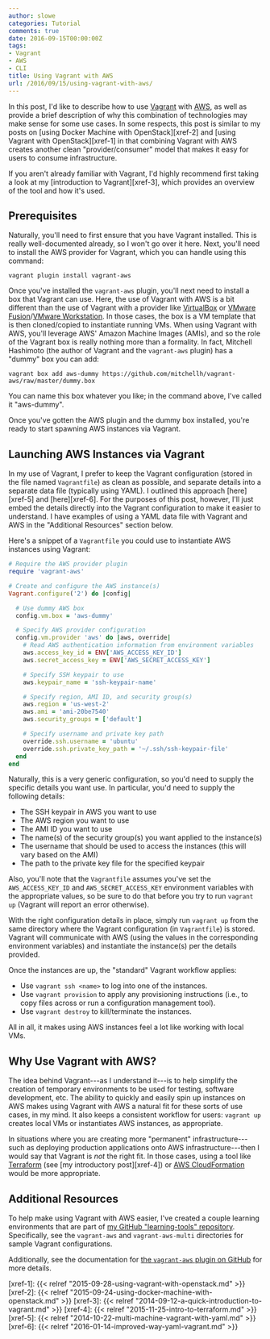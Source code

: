 ```yaml
---
author: slowe
categories: Tutorial
comments: true
date: 2016-09-15T00:00:00Z
tags:
- Vagrant
- AWS
- CLI
title: Using Vagrant with AWS
url: /2016/09/15/using-vagrant-with-aws/
---
```


In this post, I'd like to describe how to use [Vagrant][link-1] with [AWS][link-5], as well as provide a brief description of why this combination of technologies may make sense for some use cases. In some respects, this post is similar to my posts on [using Docker Machine with OpenStack][xref-2] and [using Vagrant with OpenStack][xref-1] in that combining Vagrant with AWS creates another clean "provider/consumer" model that makes it easy for users to consume infrastructure.

If you aren't already familiar with Vagrant, I'd highly recommend first taking a look at my [introduction to Vagrant][xref-3], which provides an overview of the tool and how it's used.

## Prerequisites

Naturally, you'll need to first ensure that you have Vagrant installed. This is really well-documented already, so I won't go over it here. Next, you'll need to install the AWS provider for Vagrant, which you can handle using this command:

    vagrant plugin install vagrant-aws

Once you've installed the `vagrant-aws` plugin, you'll next need to install a box that Vagrant can use. Here, the use of Vagrant with AWS is a bit different than the use of Vagrant with a provider like [VirtualBox][link-2] or [VMware Fusion][link-3]/[VMware Workstation][link-4]. In those cases, the box is a VM template that is then cloned/copied to instantiate running VMs. When using Vagrant with AWS, you'll leverage AWS' Amazon Machine Images (AMIs), and so the role of the Vagrant box is really nothing more than a formality. In fact, Mitchell Hashimoto (the author of Vagrant and the `vagrant-aws` plugin) has a "dummy" box you can add:

    vagrant box add aws-dummy https://github.com/mitchellh/vagrant-aws/raw/master/dummy.box

You can name this box whatever you like; in the command above, I've called it "aws-dummy".

Once you've gotten the AWS plugin and the dummy box installed, you're ready to start spawning AWS instances via Vagrant.

## Launching AWS Instances via Vagrant

In my use of Vagrant, I prefer to keep the Vagrant configuration (stored in the file named `Vagrantfile`) as clean as possible, and separate details into a separate data file (typically using YAML). I outlined this approach [here][xref-5] and [here][xref-6]. For the purposes of this post, however, I'll just embed the details directly into the Vagrant configuration to make it easier to understand. I have examples of using a YAML data file with Vagrant and AWS in the "Additional Resources" section below.

Here's a snippet of a `Vagrantfile` you could use to instantiate AWS instances using Vagrant:

``` ruby
# Require the AWS provider plugin
require 'vagrant-aws'

# Create and configure the AWS instance(s)
Vagrant.configure('2') do |config|

  # Use dummy AWS box
  config.vm.box = 'aws-dummy'

  # Specify AWS provider configuration
  config.vm.provider 'aws' do |aws, override|
    # Read AWS authentication information from environment variables
    aws.access_key_id = ENV['AWS_ACCESS_KEY_ID']
    aws.secret_access_key = ENV['AWS_SECRET_ACCESS_KEY']

    # Specify SSH keypair to use
    aws.keypair_name = 'ssh-keypair-name'

    # Specify region, AMI ID, and security group(s)
    aws.region = 'us-west-2'
    aws.ami = 'ami-20be7540'
    aws.security_groups = ['default']

    # Specify username and private key path
    override.ssh.username = 'ubuntu'
    override.ssh.private_key_path = '~/.ssh/ssh-keypair-file'
  end
end
```

Naturally, this is a very generic configuration, so you'd need to supply the specific details you want use. In particular, you'd need to supply the following details:

* The SSH keypair in AWS you want to use
* The AWS region you want to use
* The AMI ID you want to use
* The name(s) of the security group(s) you want applied to the instance(s)
* The username that should be used to access the instances (this will vary based on the AMI)
* The path to the private key file for the specified keypair

Also, you'll note that the `Vagrantfile` assumes you've set the `AWS_ACCESS_KEY_ID` and `AWS_SECRET_ACCESS_KEY` environment variables with the appropriate values, so be sure to do that before you try to run `vagrant up` (Vagrant will report an error otherwise).

With the right configuration details in place, simply run `vagrant up` from the same directory where the Vagrant configuration (in `Vagrantfile`) is stored. Vagrant will communicate with AWS (using the values in the corresponding environment variables) and instantiate the instance(s) per the details provided.

Once the instances are up, the "standard" Vagrant workflow applies:

* Use `vagrant ssh <name>` to log into one of the instances.
* Use `vagrant provision` to apply any provisioning instructions (i.e., to copy files across or run a configuration management tool).
* Use `vagrant destroy` to kill/terminate the instances.

All in all, it makes using AWS instances feel a lot like working with local VMs.

## Why Use Vagrant with AWS?

The idea behind Vagrant---as I understand it---is to help simplify the creation of temporary environments to be used for testing, software development, etc. The ability to quickly and easily spin up instances on AWS makes using Vagrant with AWS a natural fit for these sorts of use cases, in my mind. It also keeps a consistent workflow for users: `vagrant up` creates local VMs or instantiates AWS instances, as appropriate.

In situations where you are creating more "permanent" infrastructure---such as deploying production applications onto AWS infrastructure---then I would say that Vagrant is _not_ the right fit. In those cases, using a tool like [Terraform][link-9] (see [my introductory post][xref-4]) or [AWS CloudFormation][link-8] would be more appropriate.

## Additional Resources

To help make using Vagrant with AWS easier, I've created a couple learning environments that are part of [my GitHub "learning-tools" repository][link-6]. Specifically, see the `vagrant-aws` and `vagrant-aws-multi` directories for sample Vagrant configurations.

Additionally, see the documentation for [the `vagrant-aws` plugin on GitHub][link-7] for more details.



[link-1]: https://www.vagrantup.com
[link-2]: https://www.virtualbox.org
[link-3]: http://www.vmware.com/products/fusion.html
[link-4]: http://www.vmware.com/products/workstation.html
[link-5]: https://aws.amazon.com
[link-6]: https://github.com/scottslowe/learning-tools
[link-7]: https://github.com/mitchellh/vagrant-aws
[link-8]: https://aws.amazon.com/cloudformation/
[link-9]: https://www.terraform.io/
[xref-1]: {{< relref "2015-09-28-using-vagrant-with-openstack.md" >}}
[xref-2]: {{< relref "2015-09-24-using-docker-machine-with-openstack.md" >}}
[xref-3]: {{< relref "2014-09-12-a-quick-introduction-to-vagrant.md" >}}
[xref-4]: {{< relref "2015-11-25-intro-to-terraform.md" >}}
[xref-5]: {{< relref "2014-10-22-multi-machine-vagrant-with-yaml.md" >}}
[xref-6]: {{< relref "2016-01-14-improved-way-yaml-vagrant.md" >}}
